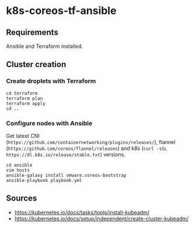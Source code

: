 # k8s-coreos-tf-ansible

## Requirements
Ansible and Terraform installed.

## Cluster creation
### Create droplets with Terraform
```
cd terraform
terraform plan
terraform apply
cd ..
```

### Configure nodes with Ansible
Get latest CNI (`https://github.com/containernetworking/plugins/releases/`), flannel (`https://github.com/coreos/flannel/releases`) and k8s (`curl -sSL https://dl.k8s.io/release/stable.txt`) versions.
```
cd ansible
vim hosts
ansible-galaxy install vmware.coreos-bootstrap
ansible-playbook playbook.yml
```

## Sources
* https://kubernetes.io/docs/tasks/tools/install-kubeadm/
* https://kubernetes.io/docs/setup/independent/create-cluster-kubeadm/
